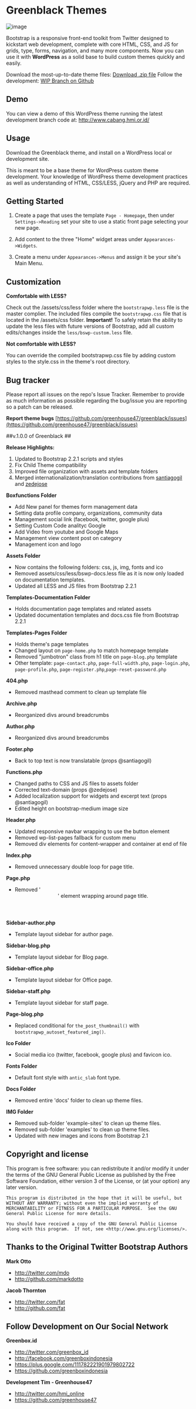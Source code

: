 Greenblack Themes
=================

![image](http://www.img.greenboxindonesia.com/Hg.png) 


Bootstrap is a responsive front-end toolkit from Twitter designed to kickstart web development, complete with core HTML, CSS, and JS for grids, type, forms, navigation, and many more components. Now you can use it with **WordPress** as a solid base to build custom themes quickly and easily.

Download the most-up-to-date theme files: [Download .zip file](https://github.com/greenhouse47/greenblack/archive/master.zip)
Follow the development: [WIP Branch on Github](https://github.com/greenhouse47/greenblack/branches)

Demo
----
You can view a demo of this WordPress theme running the latest development branch code at: <a href="http://www.cabang.hmi.or.id" target="_blank">http://www.cabang.hmi.or.id/</a>


Usage
-----

Download the Greenblack theme, and install on a WordPress local or development site.

This is meant to be a base theme for WordPress custom theme development.  Your knowledge of WordPress theme development practices as well as understanding of HTML, CSS/LESS, jQuery and PHP are required.


Getting Started
-------

1. Create a page that uses the template `Page - Homepage`, then under `Settings->Reading`  set your site to use a static front page selecting your new page.

2. Add content to the three "Home" widget areas under `Appearances->Widgets`.

3. Create a menu under `Appearances->Menus` and assign it be your site's Main Menu.

Customization
-------

**Comfortable with LESS?**

Check out the /assets/css/less folder where the `bootstrapwp.less` file is the master complier.  The included files compile the `bootstrapwp.css` file that is located in the /assets/css folder.
**Important!** To safely retain the ability to update the less files with future versions of Bootstrap, add all custom edits/changes inside the `less/bswp-custom.less` file.


**Not comfortable with LESS?**

You can override the compiled bootstrapwp.css file by adding custom styles to the style.css in the theme's root directory.


Bug tracker
-----------

Please report all issues on the repo's Issue Tracker. Remember to provide as much information as possible regarding the bug/issue you are reporting so a patch can be released.

**Report theme bugs** [https://github.com/greenhouse47/greenblack/issues](https://github.com/greenhouse47/greenblack/issues)


##v.1.0.0 of Greenblack ##

**Release Highlights:**

1.  Updated to Bootstrap 2.2.1 scripts and styles
2.  Fix Child Theme compatibility
3.  Improved file organization with assets and template folders
4.  Merged internationalization/translation contributions from [santiagogil](https://github.com/santiagogil) and [zedejose](https://github.com/zedejose)

__Boxfunctions Folder__

* Add New panel for themes form management data
* Setting data profile company, organizations, community data
* Management social link (facebook, twitter, google plus)
* Setting Custom Code analityc Google
* Add Video from youtube and Google Maps
* Management view content post on category
* Management icon and logo

__Assets Folder__

* Now contains the following folders: css, js, img, fonts and ico
* Removed assets/css/less/bswp-docs.less file as it is now only loaded on documentation templates.
* Updated all LESS and JS files from Bootstrap 2.2.1

__Templates-Documentation Folder__

* Holds documentation page templates and related assets
* Updated documentation templates and docs.css file from Bootstrap 2.2.1

__Templates-Pages Folder__

* Holds theme's page templates
* Changed layout on `page-home.php` to match homepage template
* Removed "jumbotron" class from h1 title on `page-blog.php` template
* Other template: `page-contact.php`, `page-full-width.php`, `page-login.php`, `page-profile.php`, `page-register.php`,`page-reset-password.php`

__404.php__

* Removed masthead comment to clean up template file

__Archive.php__

*  Reorganized divs around breadcrumbs

__Author.php__

*  Reorganized divs around breadcrumbs

__Footer.php__

*   Back to top text is now translatable (props @santiagogil)

__Functions.php__

*   Changed paths to CSS and JS files to assets folder
*  Corrected text-domain (props @zedejose)
*  Added localization support for widgets and excerpt text (props @santiagogil)
* Edited height on bootstrap-medium image size

__Header.php__

*   Updated responsive navbar wrapping to use the button element
*   Removed wp-list-pages fallback for custom menu
*   Removed div elements for content-wrapper and container at end of file

__Index.php__

*   Removed unnecessary double loop for page title.

__Page.php__

*   Removed '<header>' element wrapping around page title.

__Sidebar-author.php__

*   Template layout sidebar for author page.

__Sidebar-blog.php__

*   Template layout sidebar for Blog page.

__Sidebar-office.php__

*   Template layout sidebar for Office page.

__Sidebar-staff.php__

*   Template layout sidebar for staff page.

__Page-blog.php__

*   Replaced conditional for `the_post_thumbnail()` with `bootstrapwp_autoset_featured_img()`.

__Ico Folder__

*   Social media ico (twitter, facebook, google plus) and favicon ico.

__Fonts Folder__

*   Default font style with `antic_slab` font type.

__Docs Folder__

*   Removed entire 'docs' folder to clean up theme files.

__IMG Folder__

*   Removed sub-folder 'example-sites' to clean up theme files.
*   Removed sub-folder 'examples' to clean up theme files.
*   Updated with new images and icons from Bootstrap 2.1



Copyright and license
---------------------

This program is free software: you can redistribute it and/or modify
    it under the terms of the GNU General Public License as published by
    the Free Software Foundation, either version 3 of the License, or
    (at your option) any later version.

    This program is distributed in the hope that it will be useful, but WITHOUT ANY WARRANTY; without even the implied warranty of MERCHANTABILITY or FITNESS FOR A PARTICULAR PURPOSE.  See the GNU General Public License for more details.

    You should have received a copy of the GNU General Public License along with this program.  If not, see <http://www.gnu.org/licenses/>.


Thanks to the Original Twitter Bootstrap Authors
-----------------------

**Mark Otto**

+ http://twitter.com/mdo
+ http://github.com/markdotto

**Jacob Thornton**

+ http://twitter.com/fat
+ http://github.com/fat


Follow Development on Our Social Network
-----------------------

**Greenbox.id**

+ http://twitter.com/greenbox_id
+ http://facebook.com/greenboxindonesia
+ https://plus.google.com/111782221901979802722
+ https://github.com/greenboxindonesia

**Development Tim - Greenhouse47**

+ http://twitter.com/hmi_online
+ https://github.com/greenhouse47


